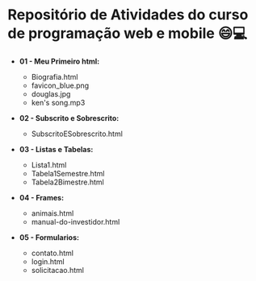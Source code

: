 # Repositório de Atividades do curso de programação web e mobile :smile::computer:



- **01 - Meu Primeiro html:**
  - Biografia.html
  - favicon_blue.png
  - douglas.jpg
  - ken's song.mp3

- **02 - Subscrito e Sobrescrito:**
  - SubscritoESobrescrito.html
- **03 - Listas e Tabelas:**
  - Lista1.html
  - Tabela1Semestre.html
  - Tabela2Bimestre.html
- **04 - Frames:**
  - animais.html
  - manual-do-investidor.html
- **05 - Formularios:**
  - contato.html
  - login.html
  - solicitacao.html
  


